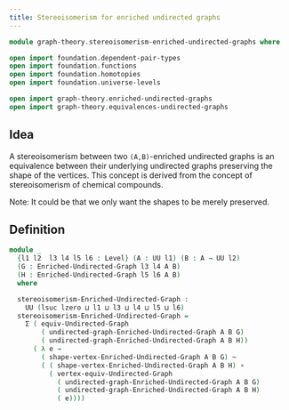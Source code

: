```yaml
---
title: Stereoisomerism for enriched undirected graphs
---
```


```agda
module graph-theory.stereoisomerism-enriched-undirected-graphs where

open import foundation.dependent-pair-types
open import foundation.functions
open import foundation.homotopies
open import foundation.universe-levels

open import graph-theory.enriched-undirected-graphs
open import graph-theory.equivalences-undirected-graphs
```

## Idea

A stereoisomerism between two `(A,B)`-enriched undirected graphs is an equivalence between their underlying undirected graphs preserving the shape of the vertices. This concept is derived from the concept of stereoisomerism of chemical compounds.

Note: It could be that we only want the shapes to be merely preserved.

## Definition

```agda
module _
  {l1 l2  l3 l4 l5 l6 : Level} (A : UU l1) (B : A → UU l2)
  (G : Enriched-Undirected-Graph l3 l4 A B)
  (H : Enriched-Undirected-Graph l5 l6 A B)
  where

  stereoisomerism-Enriched-Undirected-Graph :
    UU (lsuc lzero ⊔ l1 ⊔ l3 ⊔ l4 ⊔ l5 ⊔ l6)
  stereoisomerism-Enriched-Undirected-Graph =
    Σ ( equiv-Undirected-Graph
        ( undirected-graph-Enriched-Undirected-Graph A B G)
        ( undirected-graph-Enriched-Undirected-Graph A B H))
      ( λ e →
        ( shape-vertex-Enriched-Undirected-Graph A B G) ~
        ( ( shape-vertex-Enriched-Undirected-Graph A B H) ∘
          ( vertex-equiv-Undirected-Graph
            ( undirected-graph-Enriched-Undirected-Graph A B G)
            ( undirected-graph-Enriched-Undirected-Graph A B H)
            ( e))))
```
